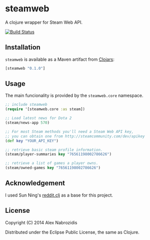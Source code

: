 # steamweb

A clojure wrapper for Steam Web API.

[![Build Status](https://travis-ci.org/nabrozidhs/steamweb.clj.png?branch=master)](https://travis-ci.org/nabrozidhs/steamweb.clj)

## Installation

`steamweb` is available as a Maven artifact from [Clojars](http://clojars.org/clj-http):

```clojure
[steamweb "0.1.0"]
```

## Usage

The main funcionality is provided by the `steamweb.core` namespace.

``` clojure
;; include steamweb
(require '[steamweb.core :as steam])

;; Load latest news for Dota 2
(steam/news-app 570)

;; For most Steam methods you'll need a Steam Web API key,
;; you can obtain one from http://steamcommunity.com/dev/apikey
(def key "YOUR_API_KEY")

;; retrieve basic steam profile information.
(steam/player-summaries key "76561198002786626")

;; retrieve a list of games a player owns.
(steam/owned-games key "76561198002786626")
```

## Acknowledgement

I used Sun Ning's [reddit.clj](https://github.com/sunng87/reddit.clj) as a base for this project.

## License

Copyright (C) 2014 Alex Nabrozidis

Distributed under the Eclipse Public License, the same as Clojure.

